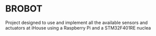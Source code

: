 # BROBOT
Project designed to use and implement all the available sensors and actuators at iHouse using a Raspberry Pi and a STM32F401RE nuclea
